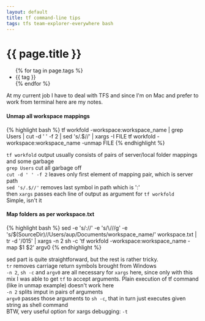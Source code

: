 ```yaml
---
layout: default
title: tf command-line tips
tags: tfs team-explorer-everywhere bash
---
```


# {{ page.title }}
<ul class="tags">
  {% for tag in page.tags %}
  <li>{{ tag }}</li>
  {% endfor %}
</ul>

At my current job I have to deal with TFS and since I'm on Mac and prefer to work from terminal here are my notes.

#### Unmap all workspace mappings

{% highlight bash %}
tf workfold -workspace:workspace_name |
 grep Users |
 cut -d ' ' -f 2 |
 sed 's/.$//' |
 xargs -I FILE tf workfold -workspace:workspace_name -unmap FILE
{% endhighlight %}

`tf workfold` output usually consists of pairs of server/local folder mappings and some garbage  
`grep Users` cut all garbage off  
`cut -d ' ' -f 2` leaves only first element of mapping pair, which is server path  
`sed 's/.$//'` removes last symbol in path which is ':'  
then `xargs` passes each line of output as argument for `tf workfold`  
Simple, isn't it

#### Map folders as per workspace.txt

{% highlight bash %}
sed -e 's/://' -e 's/\\/\//g' -e 's/\$(SourceDir)/\/Users\/aup\/Documents\/workspace_name/' workspace.txt |
 tr -d '/015' |
 xargs -n 2 sh -c 'tf workfold -workspace:workspace_name -map $1 $2' argv0
{% endhighlight %}

sed part is quite straightforward, but the rest is rather tricky.  
`tr` removes carriage return symbols brought from Windows  
`-n 2`, `sh -c` and `argv0` are all necessary for `xargs` here, since only with this mix I was able to get `tf` to accept arguments. Plain execution of tf command (like in unmap example) doesn't work here  
`-n 2` splits imput in pairs of arguments  
`argv0` passes those arguments to `sh -c`, that in turn just executes given string as shell command  
BTW, very useful option for xargs debugging: `-t`
